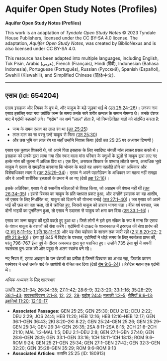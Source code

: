 # Aquifer Open Study Notes (Profiles)

**Aquifer Open Study Notes (Profiles)**

This work is an adaptation of *Tyndale Open Study Notes* © 2023 Tyndale House Publishers, licensed under the CC BY\-SA 4\.0 license. The adaptation, *Aquifer Open Study Notes*, was created by BiblioNexus and is also licensed under CC BY\-SA 4\.0\.

This resource has been adapted into multiple languages, including English, Tok Pisin, Arabic (عربي), French (Français), Hindi (हिंदी), Indonesian (Bahasa Indonesia), Portuguese (Português), Russian (Русский), Spanish (Español), Swahili (Kiswahili), and Simplified Chinese (简体中文).



--------------------------------

## एसाव (id: 654204)

एसाव इसहाक और रिबका के पुत्र थे, और याकूब के बड़े जुड़वां भाई थे ([उत 25:24–26](https://ref.ly/Gen25:24-Gen25:26))। उनका नाम एसाव इसलिए रखा गया क्योंकि जन्म के समय उनके सारे शरीर कम्बल के समान रोममय थे। उनके वंशज बाद में एदोमी कहलाने लगे। "एदोम" का अर्थ "लाल" होता है, जो निम्नलिखित बातों को संदर्भित करता है:

* जन्म के समय एसाव का लाल रंग था ([उत 25:25](https://ref.ly/Gen25:25))
* लाल दाल का सा वस्तु उन्हें याकूब से मिला ([उत 25:30](https://ref.ly/Gen25:30))
* और उस भूमि का लाल रंग था जहाँ उन्होंने निवास किया (देखें उत 25:25 पर अध्ययन टिप्पणी )

एसाव एक कुशल शिकारी थे, जो अपने पिता इसहाक के लिए स्वादिष्ट जंगली मांस लाकर प्रसन्न करते थे। इसहाक को उनके द्वारा लाया गया तीव्र स्वाद वाला मांस परिवार के पशुओं के झुंडों से याकूब द्वारा लाए गए हल्के मांस की तुलना में अधिक प्रिय था। एक दिन, असफल शिकार के पश्चात् लौटते समय, अत्यधिक भूखे याकूब ने एसाव से समझौता करवाया कि भोजन के बदले वह अपना पहलौठे होने का अधिकार और विशेषाधिकार त्याग दे ([उत 25:29–34](https://ref.ly/Gen25:29-Gen25:34))। एसाव ने अपने पहलौठेपन के अधिकार का महत्व नहीं समझा और वे अपनी शारीरिक इच्छाओं के प्रभाव में आ गए (देखें [इब्रा 12:16](https://ref.ly/Heb12:16))।

इसके अतिरिक्त, एसाव ने दो स्थानीय महिलाओं से विवाह किया, जो अब्राहम की वंशज नहीं थीं ([उत 26:34–35](https://ref.ly/Gen26:34-Gen26:35))। इससे रिबका का याकूब के प्रति पक्षपात प्रकट हुआ, और उन्होंने इसहाक का वह आशीष, जो एसाव के लिए निर्धारित था, याकूब को दिलाने की योजना बनाई ([उत 27:1–40](https://ref.ly/Gen27:1-Gen27:40))। जब एसाव को अपने भाई की छल का पता चला, तो वे क्रोधित हुए, जिससे याकूब को हारान भागना पड़ा। बीस वर्ष पश्चात्, जब दोनों भाइयों का पुनर्मिलन हुआ, तो एसाव ने उदारता से याकूब को क्षमा कर दिया ([उत 33:1–16](https://ref.ly/Gen33:1-Gen33:16))।

एसाव का जन्म याकूब की एड़ी पकड़े हुए हुआ था। जिसे लोगों ने इसे इस संकेत के रूप में माना कि एसाव के वंशज याकूब के वंशजों की सेवा करेंगे। एदोमियों ने दाऊद के शासनकाल में इस्राएल की सेवा प्रारंभ की ([2 शमू 8:11–15](https://ref.ly/2Sam8:11-2Sam8:15); [1 इति 18:11–13](https://ref.ly/1Chr18:11-1Chr18:13)) और यह सेवा यहोराम के शासन तक जारी रही ([2 रा 8:20–22](https://ref.ly/2Kgs8:20-2Kgs8:22); [2 इति 21:8–10](https://ref.ly/2Chr21:8-2Chr21:10))। ईसा पूर्व 845 में विद्रोह के पश्चात्, एदोमियों ने थोड़े समय के लिए स्वतंत्रता प्राप्त की, परंतु 796–767 ईसा पूर्व के दौरान अमस्याह द्वारा पुनः पराजित हुए। उन्होंने 735 ईसा पूर्व में अपनी स्वतंत्रता पुनः प्राप्त की और यहूदा से अलग स्वतंत्र बने रहे।

नए नियम में, एसाव अब्राहम के उन वंशजों का प्रतीक है जिनमें विश्वास का अभाव रहा, जिसके कारण परमेश्वर ने उन्हें उनके वादे के आशीषों से वंचित कर दिया (देखें [रोम 9:6–24](https://ref.ly/Rom9:6-Rom9:24))। हेरोदेस महान एक एदोमी थे।

अधिक अध्ययन के लिए शास्त्रभाग

[उत्पत्ति 25:21–34](https://ref.ly/Gen25:21-Gen25:34); [26:34–35](https://ref.ly/Gen26:34-Gen26:35); [27:1–42](https://ref.ly/Gen27:1-Gen27:42); [28:6–9](https://ref.ly/Gen28:6-Gen28:9); [32:3–20](https://ref.ly/Gen32:3-Gen32:20); [33:1–16](https://ref.ly/Gen33:1-Gen33:16); [35:28–29](https://ref.ly/Gen35:28-Gen35:29); [36:1–43](https://ref.ly/Gen36:1-Gen36:43); [व्यवस्थाविवरण 2:1–8](https://ref.ly/Deut2:1-Deut2:8), [12](https://ref.ly/Deut2:12), [22](https://ref.ly/Deut2:22), [29](https://ref.ly/Deut2:29); [यहोशू 24:4](https://ref.ly/Josh24:4); [मलाकी 1:2–5](https://ref.ly/Mal1:2-Mal1:5); [रोमियों 9:6–13](https://ref.ly/Rom9:6-Rom9:13); [इब्रानियों 11:20](https://ref.ly/Heb11:20); [12:16–17](https://ref.ly/Heb12:16-Heb12:17)

* **Associated Passages:** GEN 25:25; GEN 25:30; DEU 2:12; DEU 2:22; DEU 2:29; JOS 24:4; HEB 11:20; HEB 12:16; HEB 12:16–HEB 12:17; GEN 36:1–GEN 36:43; 2KI 8:20–2KI 8:22; GEN 25:24–GEN 25:26; GEN 25:29–GEN 25:34; GEN 26:34–GEN 26:35; 2SA 8:11–2SA 8:15; 2CH 21:8–2CH 21:10; MAL 1:2–MAL 1:5; DEU 2:1–DEU 2:8; GEN 27:1–GEN 27:40; GEN 28:6–GEN 28:9; GEN 33:1–GEN 33:16; 1CH 18:11–1CH 18:13; ROM 9:6–ROM 9:24; GEN 25:21–GEN 25:34; GEN 27:1–GEN 27:42; GEN 32:3–GEN 32:20; GEN 35:28–GEN 35:29; ROM 9:6–ROM 9:13
* **Associated Articles:** उत्पत्ति 25:25 (ID: 180913)


